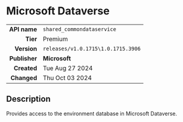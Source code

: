 # Microsoft Dataverse
| | |
|-:|-|
|**API name**|`shared_commondataservice`|
|**Tier**|Premium|
|**Version**|`releases/v1.0.1715\1.0.1715.3906`|
|**Publisher**|**Microsoft**|
|**Created**|Tue Aug 27 2024|
|**Changed**|Thu Oct 03 2024|

## Description
Provides access to the environment database in Microsoft Dataverse.
